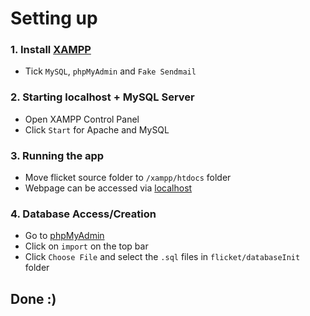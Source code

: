 # Setting up

### 1. Install [XAMPP](https://www.apachefriends.org/download.html)
- Tick `MySQL`, `phpMyAdmin` and `Fake Sendmail`

### 2. Starting localhost + MySQL Server
- Open XAMPP Control Panel
- Click `Start` for Apache and MySQL

### 3. Running the app
- Move flicket source folder to `/xampp/htdocs` folder
- Webpage can be accessed via [localhost](http://localhost/flicket/)

### 4. Database Access/Creation
- Go to [phpMyAdmin](http://localhost/phpmyadmin/)
- Click on `import` on the top bar
- Click `Choose File` and select the `.sql` files in `flicket/databaseInit` folder

## Done :)
